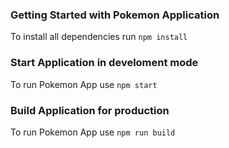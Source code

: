 
### Getting Started with Pokemon Application

To install all dependencies run `npm install`

### Start Application in develoment mode

To run Pokemon App use `npm start`

### Build Application for production

To run Pokemon App use `npm run build`